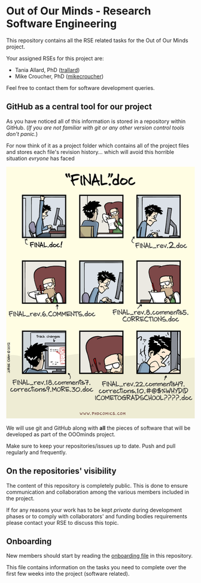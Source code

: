 # Out of Our Minds - Research Software Engineering

This repository contains all the RSE related tasks for the Out of Our Minds project.

Your assigned RSEs for this project are:

- Tania Allard, PhD ([trallard](https://github.com/trallard))
- Mike Croucher, PhD ([mikecroucher](https://github.com/mikecroucher))

Feel free to contact them for software development queries.

## GitHub as a central tool for our project

As you have noticed all of this information is stored in a repository within GitHub. (_If you are not familiar with git or any other version control tools don't panic._)

 For now think of it as a project folder which contains all of the project files and stores each file's revision history... which will avoid this horrible situation *evryone* has faced

![ VC](./assets/versioncontrol.gif)

 We will use git and GitHub along with **all** the pieces of software that will be developed as part of the OOOminds project.

 Make sure to keep your repositories/issues up to date. Push and pull regularly and frequently.

## On the repositories' visibility
The content of this repository is completely public. This is done to ensure communication and collaboration among the various members  included in the project.

If for any reasons your work has to be kept _private_ during development phases or to comply with collaborators' and funding bodies requirements please contact your RSE to discuss this topic.

## Onboarding
New members should start by reading the [onboarding file](./onboarding.md) in this repository.

This file contains information on the tasks you need to complete over the first few weeks into the project (software related).
